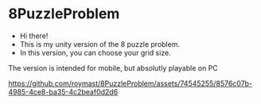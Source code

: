 # 8PuzzleProblem
 * Hi there!
 * This is my unity version of the 8 puzzle problem.
 * In this version, you can choose your grid size.

 The version is intended for mobile, but absolutly playable on PC

 


https://github.com/roymast/8PuzzleProblem/assets/74545255/8576c07b-4985-4ce8-ba35-4c2beaf0d2d6

